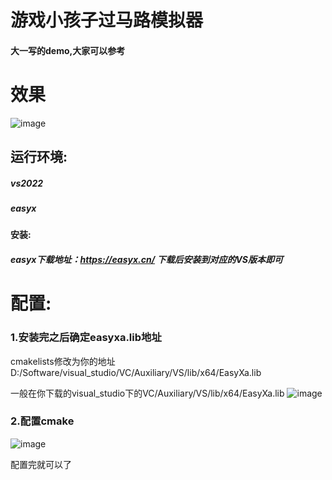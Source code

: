 # 游戏小孩子过马路模拟器
#### 大一写的demo,大家可以参考

# 效果 

![image](https://github.com/foryearslater/crossing_guard_joe/blob/main/image-20250612173100084.png)

## 运行环境:

##### vs2022  

##### easyx

#### 安装:

##### easyx下载地址：https://easyx.cn/          下载后安装到对应的VS版本即可

# 配置:

### 1.安装完之后确定easyxa.lib地址

 cmakelists修改为你的地址D:/Software/visual_studio/VC/Auxiliary/VS/lib/x64/EasyXa.lib

一般在你下载的visual_studio下的VC/Auxiliary/VS/lib/x64/EasyXa.lib
![image](https://github.com/foryearslater/crossing_guard_joe/blob/main/image-20250612173249626.png)


### ​2.配置cmake

![image](https://github.com/foryearslater/crossing_guard_joe/blob/main/image-20250612173111943.png)

配置完就可以了
